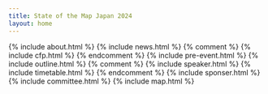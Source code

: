 ```yaml
---
title: State of the Map Japan 2024
layout: home
---
```


{% include about.html %}
{% include news.html %}
{% comment %}
{% include cfp.html %}
{% endcomment %}
{% include pre-event.html %}
{% include outline.html %}
{% comment %}
{% include speaker.html %}
{% include timetable.html %}
{% endcomment %}
{% include sponser.html %}
{% include committee.html %}
{% include map.html %}

